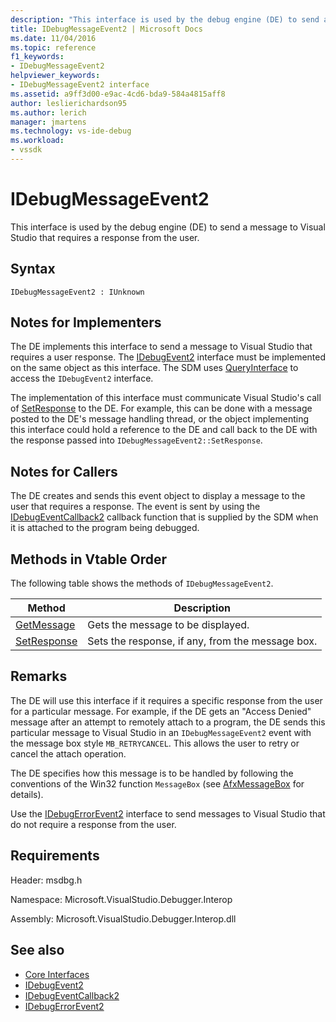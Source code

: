 ```yaml
---
description: "This interface is used by the debug engine (DE) to send a message to Visual Studio that requires a response from the user."
title: IDebugMessageEvent2 | Microsoft Docs
ms.date: 11/04/2016
ms.topic: reference
f1_keywords:
- IDebugMessageEvent2
helpviewer_keywords:
- IDebugMessageEvent2 interface
ms.assetid: a9ff3d00-e9ac-4cd6-bda9-584a4815aff8
author: leslierichardson95
ms.author: lerich
manager: jmartens
ms.technology: vs-ide-debug
ms.workload:
- vssdk
---
```

# IDebugMessageEvent2
This interface is used by the debug engine (DE) to send a message to Visual Studio that requires a response from the user.

## Syntax

```
IDebugMessageEvent2 : IUnknown
```

## Notes for Implementers
 The DE implements this interface to send a message to Visual Studio that requires a user response. The [IDebugEvent2](../../../extensibility/debugger/reference/idebugevent2.md) interface must be implemented on the same object as this interface. The SDM uses [QueryInterface](/cpp/atl/queryinterface) to access the `IDebugEvent2` interface.

 The implementation of this interface must communicate Visual Studio's call of [SetResponse](../../../extensibility/debugger/reference/idebugmessageevent2-setresponse.md) to the DE. For example, this can be done with a message posted to the DE's message handling thread, or the object implementing this interface could hold a reference to the DE and call back to the DE with the response passed into `IDebugMessageEvent2::SetResponse`.

## Notes for Callers
 The DE creates and sends this event object to display a message to the user that requires a response. The event is sent by using the [IDebugEventCallback2](../../../extensibility/debugger/reference/idebugeventcallback2.md) callback function that is supplied by the SDM when it is attached to the program being debugged.

## Methods in Vtable Order
 The following table shows the methods of `IDebugMessageEvent2`.

|Method|Description|
|------------|-----------------|
|[GetMessage](../../../extensibility/debugger/reference/idebugmessageevent2-getmessage.md)|Gets the message to be displayed.|
|[SetResponse](../../../extensibility/debugger/reference/idebugmessageevent2-setresponse.md)|Sets the response, if any, from the message box.|

## Remarks
 The DE will use this interface if it requires a specific response from the user for a particular message. For example, if the DE gets an "Access Denied" message after an attempt to remotely attach to a program, the DE sends this particular message to Visual Studio in an `IDebugMessageEvent2` event with the message box style `MB_RETRYCANCEL`. This allows the user to retry or cancel the attach operation.

 The DE specifies how this message is to be handled by following the conventions of the Win32 function `MessageBox` (see [AfxMessageBox](/cpp/mfc/reference/cstring-formatting-and-message-box-display#afxmessagebox) for details).

 Use the [IDebugErrorEvent2](../../../extensibility/debugger/reference/idebugerrorevent2.md) interface to send messages to Visual Studio that do not require a response from the user.

## Requirements
 Header: msdbg.h

 Namespace: Microsoft.VisualStudio.Debugger.Interop

 Assembly: Microsoft.VisualStudio.Debugger.Interop.dll

## See also
- [Core Interfaces](../../../extensibility/debugger/reference/core-interfaces.md)
- [IDebugEvent2](../../../extensibility/debugger/reference/idebugevent2.md)
- [IDebugEventCallback2](../../../extensibility/debugger/reference/idebugeventcallback2.md)
- [IDebugErrorEvent2](../../../extensibility/debugger/reference/idebugerrorevent2.md)
